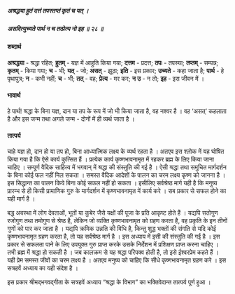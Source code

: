 ##### अश्रद्धया हुतं दत्तं तपस्तप्तं कृतं च यत् ।
##### असदित्युच्यते पार्थ न च तत्प्रेत्य नो इह ॥ २८ ॥

#### शब्दार्थ

**अश्रद्धया** - श्रद्धा रहित; **हुतम्** - यज्ञ में आहुति किया गया; **दत्तम** - प्रदत्त; **तपः** - तपस्या; **तप्तम्** - सम्पन्न; **कृतम्** - किया गया; **च** - भी; **यत्** - जो; **असत्** - झूठा; **इति** - इस प्रकार; **उच्यते** - कहा जाता है; **पार्थ** - हे पृथापुत्र; **न** - कभी नहीं; **च** - भी; **तत्** - वह; **प्रेत्य** - मर कर; **न उ** - न तो; **इह** - इस जीवन में ।

#### भावार्थ

हे पार्थ! श्रद्धा के बिना यज्ञ, दान या तप के रूप में जो भी किया जाता है, वह नश्वर है । वह ‘असत्’ कहलाता है और इस जन्म तथा अगले जन्म - दोनों में ही व्यर्थ जाता है ।

#### तात्पर्य

चाहे यज्ञ हो, दान हो या तप हो, बिना आध्यात्मिक लक्ष्य के व्यर्थ रहता है । अतएव इस श्लोक में यह घोषित किया गया है कि ऐसे कार्य कुत्सित हैं । प्रत्येक कार्य कृष्णभावनामृत में रहकर ब्रह्म के लिए किया जाना चाहिए । सम्पूर्ण वैदिक साहित्य में भगवान् में श्रद्धा की संस्तुति की गई है । ऐसी श्रद्धा तथा समुचित मार्गदर्शन के बिना कोई फल नहीं मिल सकता । समस्त वैदिक आदेशों के पालन का चरम लक्ष्य कृष्ण को जानना है । इस सिद्धान्त का पालन किये बिना कोई सफल नहीं हो सकता । इसीलिए सर्वश्रेष्ठ मार्ग यही है कि मनुष्य प्रारम्भ से ही किसी प्रामाणिक गुरु के मार्गदर्शन में कृष्णभावनामृत में कार्य करे । सब प्रकार से सफल होने का यही मार्ग है ।

बद्ध अवस्था में लोग देवताओं, भूतों या कुबेर जैसे यक्षों की पूजा के प्रति आकृष्ट होते हैं । यद्यपि सतोगुण रजोगुण तथा तमोगुण से श्रेष्ठ है, लेकिन जो व्यक्ति कृष्णभावनामृत को ग्रहण करता है, वह प्रकृति के इन तीनों गुणों को पार कर जाता है । यद्यपि क्रमिक उन्नति की विधि है, किन्तु शुद्ध भक्तों की संगति से यदि कोई कृष्णभावनामृत ग्रहण करता है, तो यह सर्वश्रेष्ठ मार्ग है । इस अध्याय में इसी की संस्तुति की गई है । इस प्रकार से सफलता पाने के लिए उपयुक्त गुरु प्राप्त करके उसके निर्देशन में प्रशिक्षण प्राप्त करना चाहिए । तभी ब्रह्म में श्रद्धा हो सकती है । जब कालक्रम से यह श्रद्धा परिपक्व होती है, तो इसे ईश्वरप्रेम कहते हैं । यही प्रेम समस्त जीवों का चरम लक्ष्य है । अतएव मनुष्य को चाहिए कि सीधे कृष्णभावनामृत ग्रहण करे । इस सत्रहवें अध्याय का यही संदेश है ।

इस प्रकार श्रीमद्भगवद्गीता के सत्रहवें अध्याय “श्रद्धा के विभाग” का भक्तिवेदान्त तात्पर्य पूर्ण हुआ ।